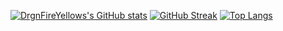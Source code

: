 [![DrgnFireYellows's GitHub stats](https://github-readme-stats.vercel.app/api?username=drgnfireyellow)](https://github.com/anuraghazra/github-readme-stats)
[![GitHub Streak](https://github-readme-streak-stats.herokuapp.com?user=DrgnFireYellow)](https://git.io/streak-stats)
[![Top Langs](https://github-readme-stats.vercel.app/api/top-langs/?username=DrgnFireYellow)](https://github.com/anuraghazra/github-readme-stats)
